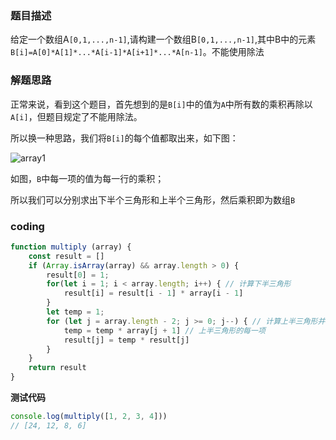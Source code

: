 ### 题目描述

 给定一个数组A`[0,1,...,n-1]`,请构建一个数组B`[0,1,...,n-1]`,其中B中的元素`B[i]=A[0]*A[1]*...*A[i-1]*A[i+1]*...*A[n-1]`。不能使用除法 

### 解题思路

正常来说，看到这个题目，首先想到的是`B[i]`中的值为`A`中所有数的乘积再除以`A[i]`，但题目规定了不能用除法。

所以换一种思路，我们将`B[i]`的每个值都取出来，如下图：

![array1](https://hexo-blog-1256114407.cos.ap-shenzhen-fsi.myqcloud.com/array1.png)

如图，`B`中每一项的值为每一行的乘积；

所以我们可以分别求出下半个三角形和上半个三角形，然后乘积即为数组`B`

### coding

```javascript
function multiply (array) {
    const result = []
    if (Array.isArray(array) && array.length > 0) {
        result[0] = 1;
        for(let i = 1; i < array.length; i++) { // 计算下半三角形
            result[i] = result[i - 1] * array[i - 1]
        }
        let temp = 1;
        for (let j = array.length - 2; j >= 0; j--) { // 计算上半三角形并乘以之前的下半三角形
            temp = temp * array[j + 1] // 上半三角形的每一项
            result[j] = temp * result[j]
        }
    }
    return result
}
```

**测试代码**

```javascript
console.log(multiply([1, 2, 3, 4]))
// [24, 12, 8, 6]
```

